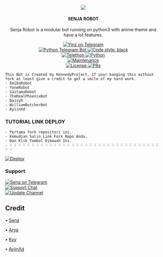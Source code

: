 <p align="center">
  <img src="https://telegra.ph/file/a1cec3870df7f3c5aa309.jpg">
</p>

<h4><p align="center"> SENJA ROBOT </p></h4>

<p align="center">Senja Robot is a modular bot running on python3 with anime theme and have a lot features.</p>

<p align="center">
<a href="https://t.me/SenjaRobot"> <img src="https://img.shields.io/badge/Senja-Robot-blue?&logo=telegram" alt="Yinz on Telegram" /> </a><br>
<a href="https://python-telegram-bot.org"> <img src="https://img.shields.io/badge/PTB-13.10-white?&style=flat-round&logo=github" alt="Python Telegram Bot" /> </a>
<a href="https://github.com/psf/black"><img alt="Code style: black" src="https://img.shields.io/badge/code%20style-black-000000.svg"></a><br>
<a href="https://docs.telethon.dev"> <img src="https://img.shields.io/badge/Telethon-1.24.0-red?&style=flat-round&logo=github" alt="Telethon" /> </a>
<a href="https://docs.python.org"> <img src="https://img.shields.io/badge/Python-3.10.1-purple?&style=flat-round&logo=python" alt="Python" /> </a><br>
<a href="https://GitHub.com/inisenja/SenjaRobot"> <img src="https://img.shields.io/badge/Maintained-Yash-yellow.svg" alt="Maintenance" /> </a><br>
<a href="https://github.com/inisenja/SenjaRobot/blob/main/LICENSE"> <img src="https://img.shields.io/badge/License-GPLv3-blue.svg" alt="License" /> </a>
<a href="https://makeapullrequest.com"> <img src="https://img.shields.io/badge/PRs-Welcome-blue.svg?style=flat-round" alt="PRs" /> </a>
</p>


```
This Bot is Created by KennedyProject, If your kanging this without fork at least give a credit to get a smile of my hard work. 
- EmikoRobot
- YoneRobot
- SaitamaRobot 
- TheRealPhoenixBot
- DaisyX 
- WilliamButcherBot
- AyiinXd
```

### TUTORIAL LINK DEPLOY
```
- Pertama fork repositori ini.
- Kemudian Salin Link Fork Repo Anda.
- Dan Klik Tombol Dibawah Ini.
- ☟︎︎︎ ☟︎︎︎ ☟︎︎︎ ☟︎︎︎ ☟︎︎︎ ☟︎︎︎ ☟︎︎︎ ☟︎︎︎ ☟︎︎︎ ☟︎︎︎ ☟︎︎︎ ☟︎︎︎ ☟︎︎︎ ☟︎︎︎ ☟︎︎︎ ☟︎︎︎ ☟︎︎︎ ☟︎︎︎ ☟︎︎︎ ☟︎︎︎ ☟︎︎︎ ☟︎︎︎ ☟︎︎︎ ☟︎︎︎ ☟︎︎︎ ☟︎︎︎ ☟︎︎︎ ☟︎︎︎ ☟︎︎︎ ☟︎︎︎ ☟︎︎︎ ☟︎︎︎ ☟︎︎︎ ☟︎︎︎ ☟︎︎︎ ☟︎︎︎ 
```

[![Deploy](https://vercel.com/button)](https://ayiin.vercel.app)


### Support
<p>
<a href="https://t.me/itsmesenjaaah"> <img src="https://img.shields.io/badge/Senja-blue?&logo=telegram" alt="Sena on Telegram" /> </a><br>
<a href="https://t.me/VinixSupport"> <img src="https://img.shields.io/badge/Support-Chat-blue?&logo=telegram" alt="Support Chat" /> </a><br>
<a href="https://t.me/Itsmevinix"> <img src="https://img.shields.io/badge/Update-Channel-blue?&logo=telegram" alt="Update Channel" /> </a><br>
</p>

## Credit 

• [Sena](https://github.com/kennedy-ex)

• [Arya](https://github.com/Aryazakaria01)

• [Kyy](https://github.com/zxcskyy)

• [AyiinXd](https://github.com/AyiinXd)
